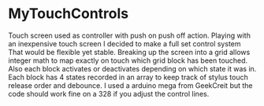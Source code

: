 # MyTouchControls
Touch screen used as controller with push on push off action.
Playing with an inexpensive touch screen I decided to make a full set control system
That would be flexible yet stable. Breaking up the screen into a grid allows 
integer math to map exactly on touch which grid block has been touched. Also each block 
activates or deactivates depending on which state it was in. Each block has 4 states
recorded in an array to keep track of stylus touch release order and debounce.
I used a arduino mega from GeekCreit but the code should work fine on a 328 if you adjust the 
control lines.
